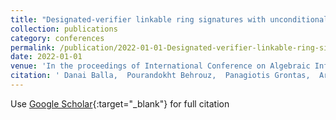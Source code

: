 ```yaml
---
title: "Designated-verifier linkable ring signatures with unconditional anonymity"
collection: publications
category: conferences
permalink: /publication/2022-01-01-Designated-verifier-linkable-ring-signatures-with-unconditional-anonymity
date: 2022-01-01
venue: 'In the proceedings of International Conference on Algebraic Informatics'
citation: ' Danai Balla,  Pourandokht Behrouz,  Panagiotis Grontas,  Aris Pagourtzis,  Marianna Spyrakou,  Giannis Vrettos, &quot;Designated-verifier linkable ring signatures with unconditional anonymity.&quot; In the proceedings of International Conference on Algebraic Informatics, 2022.'
---
```

Use [Google Scholar](https://scholar.google.com/scholar?q=Designated+verifier+linkable+ring+signatures+with+unconditional+anonymity){:target="_blank"} for full citation